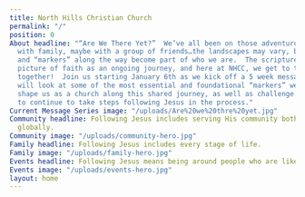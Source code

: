 ```yaml
---
title: North Hills Christian Church
permalink: "/"
position: 0
About headline: "“Are We There Yet?”  We’ve all been on those adventurous road trips—maybe
  with family, maybe with a group of friends…the landscapes may vary, but the experiences
  and “markers” along the way become part of who we are.  The scriptures give us a
  picture of faith as an ongoing journey, and here at NHCC, we get to take that adventure
  together!  Join us starting January 6th as we kick off a 5 week message series that
  will look at some of the most essential and foundational “markers” we want to let
  shape us as a church along this shared journey, as well as challenge us personally
  to continue to take steps following Jesus in the process."
Current Message Series image: "/uploads/Are%20we%20thre%20yet.jpg"
Community headline: Following Jesus includes serving His community both locally and
  globally.
Community image: "/uploads/community-hero.jpg"
Family headline: Following Jesus includes every stage of life.
Family image: "/uploads/family-hero.jpg"
Events headline: Following Jesus means being around people who are like Jesus.
Events image: "/uploads/events-hero.jpg"
layout: home
---
```



